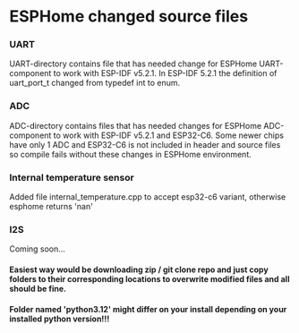 # ESPHome changed source files

### UART

UART-directory contains file that has needed change for ESPHome UART-component to work with ESP-IDF v5.2.1. In ESP-IDF 5.2.1 the definition of uart_port_t changed from typedef int to enum.

### ADC

ADC-directory contains files that has needed changes for ESPHome ADC-component to work with ESP-IDF v5.2.1 and ESP32-C6. Some newer chips have only 1 ADC and ESP32-C6 is not included in header and source files so compile fails without these changes in ESPHome environment.

### Internal temperature sensor

Added file internal_temperature.cpp to accept esp32-c6 variant, otherwise esphome returns 'nan'

### I2S

Coming soon...

#### Easiest way would be downloading zip / git clone repo and just copy folders to their corresponding locations to overwrite modified files and all should be fine.

#### Folder named 'python3.12' might differ on your install depending on your installed python version!!!
